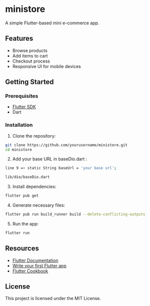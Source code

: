 # ministore

A simple Flutter-based mini e-commerce app.

## Features

- Browse products
- Add items to cart
- Checkout process
- Responsive UI for mobile devices

## Getting Started

### Prerequisites

- [Flutter SDK](https://flutter.dev/docs/get-started/install)
- Dart

### Installation

1. Clone the repository:
  ```bash
  git clone https://github.com/yourusername/ministore.git
  cd ministore
  ```
2. Add your base URL in baseDio.dart :
  ```bash
  line 9 => static String baseUrl = 'your base url';
  ```
  ```bash
  lib/dio/baseDio.dart
  ```
3. Install dependencies:
  ```bash
  flutter pub get
  ```
4. Generate necessary files:
  ```bash
  flutter pub run build_runner build --delete-conflicting-outputs
  ```
5. Run the app:
  ```bash
  flutter run
  ```

## Resources

- [Flutter Documentation](https://docs.flutter.dev/)
- [Write your first Flutter app](https://docs.flutter.dev/get-started/codelab)
- [Flutter Cookbook](https://docs.flutter.dev/cookbook)

## License

This project is licensed under the MIT License.
